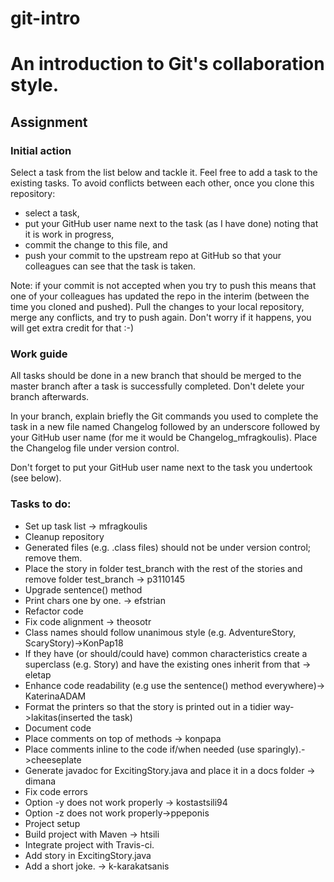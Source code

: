 git-intro
=========

# An introduction to Git's collaboration style.

## Assignment

### Initial action

Select a task from the list below and tackle it.
Feel free to add a task to the existing tasks.
To avoid conflicts between each other, once you clone
this repository:
* select a task,
* put your GitHub user name next to the task (as I have done)
  noting that it is work in progress,
* commit the change to this file, and
* push your commit to the upstream repo at GitHub so that
  your colleagues can see that the task is taken.

Note: if your commit is not accepted when you try to push
this means that one of your colleagues has updated the repo
in the interim (between the time you cloned and pushed).
Pull the changes to your local repository, merge any conflicts,
and try to push again.
Don't worry if it happens, you will get extra credit for that :-)

### Work guide

All tasks should be done in a new branch that
should be merged to the master branch after 
a task is successfully completed.
Don't delete your branch afterwards.

In your branch, explain briefly the Git commands you used to complete the task
in a new file named Changelog followed by an underscore followed by your GitHub
user name (for me it would be Changelog_mfragkoulis).
Place the Changelog file under version control.

Don't forget to put your GitHub user name next to the task
you undertook (see below).

### Tasks to do:

* Set up task list -> mfragkoulis
* Cleanup repository
 * Generated files (e.g. .class files) should not be under version
   control; remove them.
* Place the story in folder test_branch with the rest of the stories
   and remove folder test_branch -> p3110145
* Upgrade sentence() method
 * Print chars one by one. -> efstrian
* Refactor code
 * Fix code alignment -> theosotr
 * Class names should follow unanimous style (e.g. AdventureStory, ScaryStory)->KonPap18
 * If they have (or should/could have) common characteristics create a superclass
   (e.g. Story) and have the existing ones inherit from that -> eletap
 * Enhance code readability (e.g use the sentence() method everywhere)-> KaterinaADAM
 * Format the printers so that the story is printed out in a tidier way->lakitas(inserted the task)
* Document code
 * Place comments on top of methods -> konpapa
 * Place comments inline to the code if/when needed (use sparingly).->cheeseplate
* Generate javadoc for ExcitingStory.java and place it in a docs folder -> dimana 
* Fix code errors
 * Option -y does not work properly -> kostastsili94
 * Option -z does not work properly->ppeponis
* Project setup
 * Build project with Maven -> htsili
 * Integrate project with Travis-ci.
* Add story in ExcitingStory.java
 * Add a short joke. -> k-karakatsanis